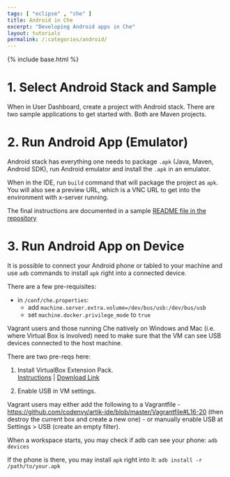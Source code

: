 ```yaml
---
tags: [ "eclipse" , "che" ]
title: Android in Che
excerpt: "Developing Android apps in Che"
layout: tutorials
permalink: /:categories/android/
---
```

{% include base.html %}

# 1. Select Android Stack and Sample  
When in User Dashboard, create a project with Android stack. There are two sample applications to get started with. Both are Maven projects.

# 2. Run Android App (Emulator)  
Android stack has everything one needs to package `.apk` (Java, Maven, Android SDK), run Android emulator and install the `.apk` in an emulator.

When in the IDE, run `build` command that will package the project as `apk`. You will also see a preview URL, which is a VNC URL to get into the environment with x-server running.

The final instructions are documented in a sample [README file in the repository](https://github.com/che-samples/mobile-android-hello-world/blob/master/README.md)

# 3. Run Android App on Device  
It is possible to connect your Android phone or tabled to your machine and use `adb` commands to install `apk` right into a connected device.

There are a few pre-requisites:

* in `/conf/che.properties`:
  - add `machine.server.extra.volume=/dev/bus/usb:/dev/bus/usb`
  - set `machine.docker.privilege_mode` to `true`

Vagrant users and those running Che natively on Windows and Mac (i.e. where Virtual Box is involved) need to make sure that the VM can see USB devices connected to the host machine.

There are two pre-reqs here:

1. Install VirtualBox Extension Pack.  
 [Instructions](http://www.htpcbeginner.com/install-virtualbox-extension-pack-on-linux-windows/) | [Download Link](http://download.virtualbox.org/virtualbox/5.0.16/Oracle_VM_VirtualBox_Extension_Pack-5.0.16.vbox-extpack)

2. Enable USB in VM settings.  

Vagrant users may either add the following to a Vagrantfile - https://github.com/codenvy/artik-ide/blob/master/Vagrantfile#L16-20 (then destroy the current box and create a new one) - or manually enable USB at Settings > USB (create an empty filter).

When a workspace starts, you may check if adb can see your phone:
`adb devices`

If the phone is there, you may install `apk` right into it:
`adb install -r /path/to/your.apk`
